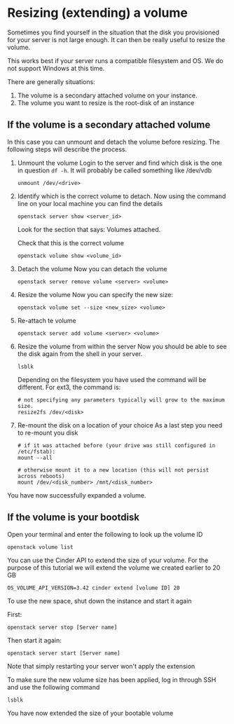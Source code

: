# Resizing (extending) a volume

Sometimes you find yourself in the situation that the disk you provisioned for your server is not large enough. It can then be really useful to resize the volume. 

This works best if your server runs a compatible filesystem and OS. We do not support Windows at this time.


There are generally situations: 
1. The volume is a secondary attached volume on your instance.
2. The volume you want to resize is the root-disk of an instance


## If the volume is a secondary attached volume

In this case you can unmount and detach the volume before resizing. The following steps will describe the process.

1. Unmount the volume
    Login to the server and find which disk is the one in question `df -h`. It will probably be called something like /dev/vdb
    
    ```
    unmount /dev/<drive>
    ```

2. Identify which is the correct volume to detach.
    Now using the command line on your local machine you can find the details

    ``` 
    openstack server show <server_id>
    ```

    Look for the section that says: Volumes attached. 
    
    Check that this is the correct volume 
    
    ```
    openstack volume show <volume_id>
    ```

3. Detach the volume
    Now you can detach the volume

    ```
    openstack server remove volume <server> <volume>
    ```

4. Resize the volume
    Now you can specify the new size:

    ```
    openstack volume set --size <new_size> <volume>
    ```

5. Re-attach te volume

    ```
    openstack server add volume <server> <volume>
    ```

6. Resize the volume from within the server
    Now you should be able to see the disk again from the shell in your server.

    ```
    lsblk
    ```

    Depending on the filesystem you have used the command will be different. For ext3, the command is: 
    
    ```
    # not specifying any parameters typically will grow to the maximum size.
    resize2fs /dev/<disk>
    ```

7. Re-mount the disk on a location of your choice
    As a last step you need to re-mount you disk
    
    ```
    # if it was attached before (your drive was still configured in /etc/fstab):
    mount --all

    # otherwise mount it to a new location (this will not persist across reboots)
    mount /dev/<disk_number> /mnt/<disk_number>
    ```

You have now successfully expanded a volume.


## If the volume is your bootdisk

Open your terminal and enter the following to look up the volume ID 

```shell 
openstack volume list
```

You can use the Cinder API to extend the size of your volume. For the purpose of this tutorial we will extend the volume we created earlier to 20 GB

```shell
OS_VOLUME_API_VERSION=3.42 cinder extend [volume ID] 20
```

To use the new space, shut down the instance and start it again

First: 

```shell
openstack server stop [Server name]
```

Then start it again: 

```shell
openstack server start [Server name]
```

Note that simply restarting your server won't apply the extension

To make sure the new volume size has been applied, log in through SSH and use the following command

```shell
lsblk
```

You have now extended the size of your bootable volume

